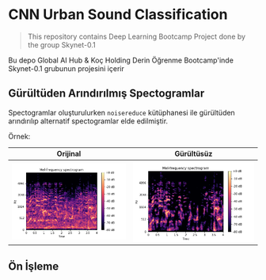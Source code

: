 # CNN Urban Sound Classification

> This repository contains Deep Learning Bootcamp Project done by the group Skynet-0.1

Bu depo Global AI Hub & Koç Holding Derin Öğrenme Bootcamp'inde Skynet-0.1 grubunun projesini içerir

## Gürültüden Arındırılmış Spectogramlar

Spectogramlar oluşturulurken `noisereduce` kütüphanesi ile gürültüden arındırılıp alternatif spectogramlar elde edilmiştir.

Örnek:

| Orijinal                                                    | Gürültüsüz                                                      |
| :-:                                                         | :-:                                                             |
| ![Vanilla Spectogram](media/vanilla_spectogram_example.png) | ![Noiseless Spectogram](media/noiseless_spectogram_example.png) |

## Ön İşleme
